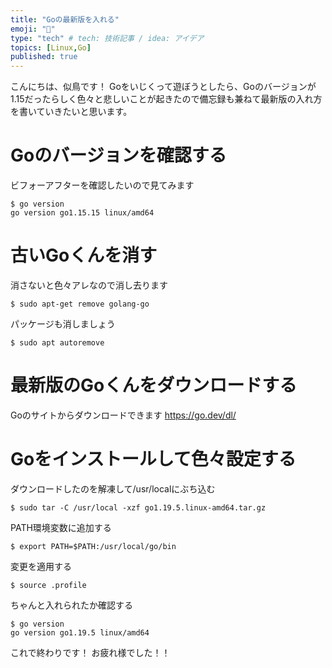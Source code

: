 ```yaml
---
title: "Goの最新版を入れる"
emoji: "💾"
type: "tech" # tech: 技術記事 / idea: アイデア
topics: [Linux,Go]
published: true
---
```


こんにちは、似鳥です！
Goをいじくって遊ぼうとしたら、Goのバージョンが1.15だったらしく色々と悲しいことが起きたので備忘録も兼ねて最新版の入れ方を書いていきたいと思います。
# Goのバージョンを確認する
ビフォーアフターを確認したいので見てみます
```linux
$ go version
go version go1.15.15 linux/amd64
```
# 古いGoくんを消す
消さないと色々アレなので消し去ります
```linux
$ sudo apt-get remove golang-go
```
パッケージも消しましょう
```linux
$ sudo apt autoremove
```
# 最新版のGoくんをダウンロードする
Goのサイトからダウンロードできます
https://go.dev/dl/
# Goをインストールして色々設定する
ダウンロードしたのを解凍して/usr/localにぶち込む
```linux
$ sudo tar -C /usr/local -xzf go1.19.5.linux-amd64.tar.gz
```
PATH環境変数に追加する
```linux
$ export PATH=$PATH:/usr/local/go/bin
```
変更を適用する
```linux
$ source .profile
```
ちゃんと入れられたか確認する
```linux
$ go version
go version go1.19.5 linux/amd64
```
これで終わりです！
お疲れ様でした！！